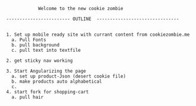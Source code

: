 				Welcome to the new cookie zombie

	------------------------ OUTLINE  -------------------------------


	1. Set up mobile ready site with currant content from cookiezombie.me
	  a. Pull Fonts
	  b. pull background 
	  c. pull text into textfile

	2. get sticky nav working

	3. Start Angularizing the page
	  a. set up product-Json (desert cookie file)
	  b. make products auto alphabetical 
	  c.
	4. start fork for shopping-cart
	  a. pull hair  